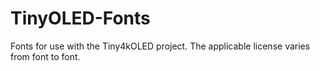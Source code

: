 # TinyOLED-Fonts
Fonts for use with the Tiny4kOLED project. The applicable license varies from font to font.
